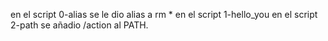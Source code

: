en el script 0-alias se le dio alias a rm *
en el script 1-hello_you
en el script 2-path se añadio /action al PATH. 
